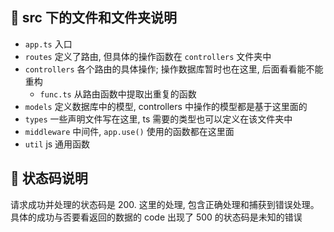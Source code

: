## 🍕 src 下的文件和文件夹说明

- `app.ts` 入口
- `routes` 定义了路由, 但具体的操作函数在 `controllers` 文件夹中
- `controllers` 各个路由的具体操作; 操作数据库暂时也在这里, 后面看看能不能重构
  - `func.ts` 从路由函数中提取出重复的函数
- `models` 定义数据库中的模型, controllers 中操作的模型都是基于这里面的
- `types` 一些声明文件写在这里, ts 需要的类型也可以定义在该文件夹中
- `middleware` 中间件, `app.use()` 使用的函数都在这里面
- `util` js 通用函数

## 🍕 状态码说明

请求成功并处理的状态码是 200. 这里的处理, 包含正确处理和捕获到错误处理。
具体的成功与否要看返回的数据的 code
出现了 500 的状态码是未知的错误